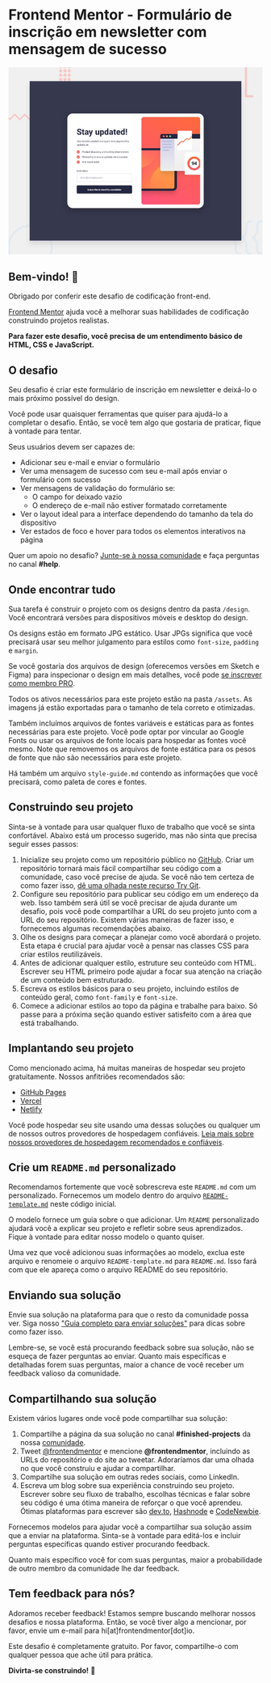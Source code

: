 # Frontend Mentor - Formulário de inscrição em newsletter com mensagem de sucesso

![Design preview for the Newsletter sign-up form with success message coding challenge](./design/desktop-preview.jpg)

## Bem-vindo! 👋

Obrigado por conferir este desafio de codificação front-end.

[Frontend Mentor](https://www.frontendmentor.io) ajuda você a melhorar suas habilidades de codificação construindo projetos realistas.

**Para fazer este desafio, você precisa de um entendimento básico de HTML, CSS e JavaScript.**

## O desafio

Seu desafio é criar este formulário de inscrição em newsletter e deixá-lo o mais próximo possível do design.

Você pode usar quaisquer ferramentas que quiser para ajudá-lo a completar o desafio. Então, se você tem algo que gostaria de praticar, fique à vontade para tentar.

Seus usuários devem ser capazes de:

- Adicionar seu e-mail e enviar o formulário
- Ver uma mensagem de sucesso com seu e-mail após enviar o formulário com sucesso
- Ver mensagens de validação do formulário se:
  - O campo for deixado vazio
  - O endereço de e-mail não estiver formatado corretamente
- Ver o layout ideal para a interface dependendo do tamanho da tela do dispositivo
- Ver estados de foco e hover para todos os elementos interativos na página

Quer um apoio no desafio? [Junte-se à nossa comunidade](https://www.frontendmentor.io/community) e faça perguntas no canal **#help**.

## Onde encontrar tudo

Sua tarefa é construir o projeto com os designs dentro da pasta `/design`. Você encontrará versões para dispositivos móveis e desktop do design.

Os designs estão em formato JPG estático. Usar JPGs significa que você precisará usar seu melhor julgamento para estilos como `font-size`, `padding` e `margin`.

Se você gostaria dos arquivos de design (oferecemos versões em Sketch e Figma) para inspecionar o design em mais detalhes, você pode [se inscrever como membro PRO](https://www.frontendmentor.io/pro).

Todos os ativos necessários para este projeto estão na pasta `/assets`. As imagens já estão exportadas para o tamanho de tela correto e otimizadas.

Também incluímos arquivos de fontes variáveis e estáticas para as fontes necessárias para este projeto. Você pode optar por vincular ao Google Fonts ou usar os arquivos de fonte locais para hospedar as fontes você mesmo. Note que removemos os arquivos de fonte estática para os pesos de fonte que não são necessários para este projeto.

Há também um arquivo `style-guide.md` contendo as informações que você precisará, como paleta de cores e fontes.

## Construindo seu projeto

Sinta-se à vontade para usar qualquer fluxo de trabalho que você se sinta confortável. Abaixo está um processo sugerido, mas não sinta que precisa seguir esses passos:

1. Inicialize seu projeto como um repositório público no [GitHub](https://github.com/). Criar um repositório tornará mais fácil compartilhar seu código com a comunidade, caso você precise de ajuda. Se você não tem certeza de como fazer isso, [dê uma olhada neste recurso Try Git](https://try.github.io/).
2. Configure seu repositório para publicar seu código em um endereço da web. Isso também será útil se você precisar de ajuda durante um desafio, pois você pode compartilhar a URL do seu projeto junto com a URL do seu repositório. Existem várias maneiras de fazer isso, e fornecemos algumas recomendações abaixo.
3. Olhe os designs para começar a planejar como você abordará o projeto. Esta etapa é crucial para ajudar você a pensar nas classes CSS para criar estilos reutilizáveis.
4. Antes de adicionar qualquer estilo, estruture seu conteúdo com HTML. Escrever seu HTML primeiro pode ajudar a focar sua atenção na criação de um conteúdo bem estruturado.
5. Escreva os estilos básicos para o seu projeto, incluindo estilos de conteúdo geral, como `font-family` e `font-size`.
6. Comece a adicionar estilos ao topo da página e trabalhe para baixo. Só passe para a próxima seção quando estiver satisfeito com a área que está trabalhando.

## Implantando seu projeto

Como mencionado acima, há muitas maneiras de hospedar seu projeto gratuitamente. Nossos anfitriões recomendados são:

- [GitHub Pages](https://pages.github.com/)
- [Vercel](https://vercel.com/)
- [Netlify](https://www.netlify.com/)

Você pode hospedar seu site usando uma dessas soluções ou qualquer um de nossos outros provedores de hospedagem confiáveis. [Leia mais sobre nossos provedores de hospedagem recomendados e confiáveis](https://medium.com/frontend-mentor/frontend-mentor-trusted-hosting-providers-bf000dfebe).

## Crie um `README.md` personalizado

Recomendamos fortemente que você sobrescreva este `README.md` com um personalizado. Fornecemos um modelo dentro do arquivo [`README-template.md`](./README-template.md) neste código inicial.

O modelo fornece um guia sobre o que adicionar. Um `README` personalizado ajudará você a explicar seu projeto e refletir sobre seus aprendizados. Fique à vontade para editar nosso modelo o quanto quiser.

Uma vez que você adicionou suas informações ao modelo, exclua este arquivo e renomeie o arquivo `README-template.md` para `README.md`. Isso fará com que ele apareça como o arquivo README do seu repositório.

## Enviando sua solução

Envie sua solução na plataforma para que o resto da comunidade possa ver. Siga nosso ["Guia completo para enviar soluções"](https://medium.com/frontend-mentor/a-complete-guide-to-submitting-solutions-on-frontend-mentor-ac6384162248) para dicas sobre como fazer isso.

Lembre-se, se você está procurando feedback sobre sua solução, não se esqueça de fazer perguntas ao enviar. Quanto mais específicas e detalhadas forem suas perguntas, maior a chance de você receber um feedback valioso da comunidade.

## Compartilhando sua solução

Existem vários lugares onde você pode compartilhar sua solução:

1. Compartilhe a página da sua solução no canal **#finished-projects** da nossa [comunidade](https://www.frontendmentor.io/community). 
2. Tweet [@frontendmentor](https://twitter.com/frontendmentor) e mencione **@frontendmentor**, incluindo as URLs do repositório e do site ao tweetar. Adoraríamos dar uma olhada no que você construiu e ajudar a compartilhar.
3. Compartilhe sua solução em outras redes sociais, como LinkedIn.
4. Escreva um blog sobre sua experiência construindo seu projeto. Escrever sobre seu fluxo de trabalho, escolhas técnicas e falar sobre seu código é uma ótima maneira de reforçar o que você aprendeu. Ótimas plataformas para escrever são [dev.to](https://dev.to/), [Hashnode](https://hashnode.com/) e [CodeNewbie](https://community.codenewbie.org/).

Fornecemos modelos para ajudar você a compartilhar sua solução assim que a enviar na plataforma. Sinta-se à vontade para editá-los e incluir perguntas específicas quando estiver procurando feedback. 

Quanto mais específico você for com suas perguntas, maior a probabilidade de outro membro da comunidade lhe dar feedback.

## Tem feedback para nós?

Adoramos receber feedback! Estamos sempre buscando melhorar nossos desafios e nossa plataforma. Então, se você tiver algo a mencionar, por favor, envie um e-mail para hi[at]frontendmentor[dot]io.

Este desafio é completamente gratuito. Por favor, compartilhe-o com qualquer pessoa que ache útil para prática.

**Divirta-se construindo!** 🚀
